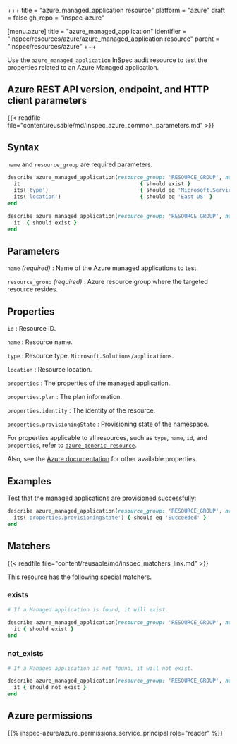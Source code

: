 +++
title = "azure_managed_application resource"
platform = "azure"
draft = false
gh_repo = "inspec-azure"

[menu.azure]
title = "azure_managed_application"
identifier = "inspec/resources/azure/azure_managed_application resource"
parent = "inspec/resources/azure"
+++

Use the `azure_managed_application` InSpec audit resource to test the properties related to an Azure Managed application.

## Azure REST API version, endpoint, and HTTP client parameters

{{< readfile file="content/reusable/md/inspec_azure_common_parameters.md" >}}

## Syntax

`name` and `resource_group` are required parameters.

```ruby
describe azure_managed_application(resource_group: 'RESOURCE_GROUP', name: 'MANAGED_APPLICATION_NAME') do
  it                                      { should exist }
  its('type')                             { should eq 'Microsoft.ServiceBus/Namespaces' }
  its('location')                         { should eq 'East US' }
end
```

```ruby
describe azure_managed_application(resource_group: 'RESOURCE_GROUP', name: 'MANAGED_APPLICATION_NAME') do
  it  { should exist }
end
```

## Parameters

`name` _(required)_
: Name of the Azure managed applications to test.

`resource_group` _(required)_
: Azure resource group where the targeted resource resides.

## Properties

`id`
: Resource ID.

`name`
: Resource name.

`type`
: Resource type. `Microsoft.Solutions/applications`.

`location`
: Resource location.

`properties`
: The properties of the managed application.

`properties.plan`
: The plan information.

`properties.identity`
: The identity of the resource.

`properties.provisioningState`
: Provisioning state of the namespace.

For properties applicable to all resources, such as `type`, `name`, `id`, and `properties`, refer to [`azure_generic_resource`](azure_generic_resource#properties).

Also, see the [Azure documentation](https://docs.microsoft.com/en-us/rest/api/managedapplications/applications/get) for other available properties.

## Examples

Test that the managed applications are provisioned successfully:

```ruby
describe azure_managed_application(resource_group: 'RESOURCE_GROUP', name: 'MANAGED_APPLICATION_NAME') do
  its('properties.provisioningState') { should eq 'Succeeded' }
end
```

## Matchers

{{< readfile file="content/reusable/md/inspec_matchers_link.md" >}}

This resource has the following special matchers.

### exists

```ruby
# If a Managed application is found, it will exist.

describe azure_managed_application(resource_group: 'RESOURCE_GROUP', name: 'MANAGED_APPLICATION_NAME') do
  it { should exist }
end
```

### not_exists

```ruby
# If a Managed application is not found, it will not exist.

describe azure_managed_application(resource_group: 'RESOURCE_GROUP', name: 'MANAGED_APPLICATION_NAME') do
  it { should_not exist }
end
```

## Azure permissions

{{% inspec-azure/azure_permissions_service_principal role="reader" %}}
